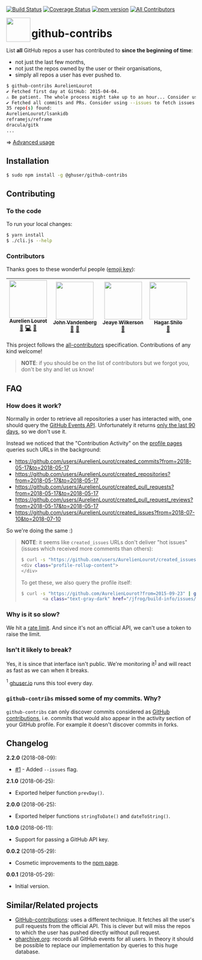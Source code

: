 [![Build Status](https://travis-ci.org/ghuser-io/github-contribs.svg?branch=master)](https://travis-ci.org/ghuser-io/github-contribs)
[![Coverage Status](https://codecov.io/gh/ghuser-io/github-contribs/branch/master/graph/badge.svg)](https://codecov.io/gh/ghuser-io/github-contribs)
[![npm version](https://rawgit.com/ghuser-io/github-contribs/master/thirdparty/badges/npm.svg)](https://www.npmjs.com/package/@ghuser/github-contribs)
[![All Contributors](https://img.shields.io/badge/all_contributors-4-orange.svg?style=flat-square)](#contributors)

[<img src="https://rawgit.com/ghuser-io/github-contribs/master/thirdparty/octicons/repo.svg" align="left" width="64" height="64">](https://github.com/ghuser-io/github-contribs)

# github-contribs

List **all** GitHub repos a user has contributed to **since the beginning of time**:

* not just the last few months,
* not just the repos owned by the user or their organisations,
* simply all repos a user has ever pushed to.

```bash
$ github-contribs AurelienLourot
✔ Fetched first day at GitHub: 2015-04-04.
⚠ Be patient. The whole process might take up to an hour... Consider using --since and/or --until
✔ Fetched all commits and PRs. Consider using --issues to fetch issues as well.
35 repo(s) found:
AurelienLourot/lsankidb
reframejs/reframe
dracula/gitk
...
```

⇒ [Advanced usage](https://github.com/ghuser-io/github-contribs/tree/master/docs/advanced.md)

## Installation

```bash
$ sudo npm install -g @ghuser/github-contribs
```

## Contributing

### To the code

To run your local changes:

```bash
$ yarn install
$ ./cli.js --help
```

### Contributors

Thanks goes to these wonderful people ([emoji key](https://github.com/kentcdodds/all-contributors#emoji-key)):

<!-- ALL-CONTRIBUTORS-LIST:START - Do not remove or modify this section -->
<!-- prettier-ignore -->
| [<img src="https://avatars1.githubusercontent.com/u/11795312?v=4" width="100px;"/><br /><sub><b>Aurelien Lourot</b></sub>](https://ghuser.io/AurelienLourot)<br />[💬](#question-AurelienLourot "Answering Questions") [💻](https://github.com/ghuser-io/github-contribs/commits?author=AurelienLourot "Code") [📖](https://github.com/ghuser-io/github-contribs/commits?author=AurelienLourot "Documentation") | [<img src="https://avatars1.githubusercontent.com/u/15092?v=4" width="100px;"/><br /><sub><b>John Vandenberg</b></sub>](https://jayvdb.github.io/)<br />[🐛](https://github.com/ghuser-io/github-contribs/issues?q=author%3Ajayvdb "Bug reports") [🤔](#ideas-jayvdb "Ideas, Planning, & Feedback") | [<img src="https://avatars1.githubusercontent.com/u/1057635?v=4" width="100px;"/><br /><sub><b>Jeaye Wilkerson</b></sub>](https://jeaye.com)<br />[🐛](https://github.com/ghuser-io/github-contribs/issues?q=author%3Ajeaye "Bug reports") | [<img src="https://avatars1.githubusercontent.com/u/18241007?v=4" width="100px;"/><br /><sub><b>Hagar Shilo</b></sub>](http://mandala.hagarsh.com)<br />[🤔](#ideas-strayblues "Ideas, Planning, & Feedback") |
| :---: | :---: | :---: | :---: |
<!-- ALL-CONTRIBUTORS-LIST:END -->

This project follows the [all-contributors](https://github.com/kentcdodds/all-contributors) specification. Contributions of any kind welcome!

> **NOTE**: if you should be on the list of contributors but we forgot you, don't be shy and let us
> know!

## FAQ

### How does it work?

Normally in order to retrieve all repositories a user has interacted with, one should query the
[GitHub Events API](https://stackoverflow.com/a/37554614/1855917). Unfortunately it returns
[only the last 90 days](https://stackoverflow.com/a/38274468/1855917), so we don't use it.

Instead we noticed that the "Contribution Activity" on the
[profile pages](https://github.com/AurelienLourot) queries such URLs in the background:

* https://github.com/users/AurelienLourot/created_commits?from=2018-05-17&to=2018-05-17
* https://github.com/users/AurelienLourot/created_repositories?from=2018-05-17&to=2018-05-17
* https://github.com/users/AurelienLourot/created_pull_requests?from=2018-05-17&to=2018-05-17
* https://github.com/users/AurelienLourot/created_pull_request_reviews?from=2018-05-17&to=2018-05-17
* https://github.com/users/AurelienLourot/created_issues?from=2018-07-10&to=2018-07-10

So we're doing the same :)

> **NOTE**: it seems like `created_issues` URLs don't deliver "hot issues" (issues which received
> more comments than others):
>
> ```bash
> $ curl -s "https://github.com/users/AurelienLourot/created_issues?from=2015-09-23&to=2015-09-23"
> <div class="profile-rollup-content">
> </div>
> ```
>
> To get these, we also query the profile itself:
>
> ```bash
> $ curl -s "https://github.com/AurelienLourot?from=2015-09-23" | grep issues/
>         <a class="text-gray-dark" href="/jfrog/build-info/issues/60">Publish properties aren&#39;t used by build-info-extractor-gradle?</a>
> ```

### Why is it so slow?

We hit a [rate limit](https://en.wikipedia.org/wiki/Rate_limiting). And since it's not an official
API, we can't use a token to raise the limit.

### Isn't it likely to break?

Yes, it is since that interface isn't public. We're monitoring it<sup>[1](#footnote1)</sup> and will
react as fast as we can when it breaks.

<a name="footnote1"><sup>1</sup></a> [ghuser.io](https://github.com/AurelienLourot/ghuser.io) runs
this tool every day.<br/>

### `github-contribs` missed some of my commits. Why?

`github-contribs` can only discover commits considered as
[GitHub contributions](https://help.github.com/articles/why-are-my-contributions-not-showing-up-on-my-profile/#commits),
i.e. commits that would also appear in the activity section of your GitHub profile. For example it
doesn't discover commits in forks.

## Changelog

**2.2.0** (2018-08-09):
  * [#1](https://github.com/ghuser-io/github-contribs/issues/1) - Added `--issues` flag.

**2.1.0** (2018-06-25):
  * Exported helper function `prevDay()`.

**2.0.0** (2018-06-25):
  * Exported helper functions `stringToDate()` and `dateToString()`.

**1.0.0** (2018-06-11):
  * Support for passing a GitHub API key.

**0.0.2** (2018-05-29):
  * Cosmetic improvements to the [npm page](https://www.npmjs.com/package/@ghuser/github-contribs).

**0.0.1** (2018-05-29):
  * Initial version.

## Similar/Related projects

* [GitHub-contributions](https://github.com/faheel/GitHub-contributions): uses a different
  technique. It fetches all the user's pull requests from the official API. This is clever but will
  miss the repos to which the user has pushed directly without pull request.
* [gharchive.org](https://www.gharchive.org/): records all GitHub events for all users. In theory it
  should be possible to replace our implementation by queries to this huge database.
